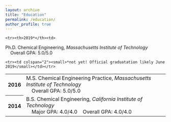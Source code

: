 ```yaml
---
layout: archive
title: "Education"
permalink: /education/
author_profile: true
---
```


<table>
  
    <tr><th>2019*</th><td>
Ph.D. Chemical Engineering, <em>Massachusetts Institute of Technology</em><br>
&nbsp;&nbsp;&nbsp;&nbsp;Overall GPA: 5.0/5.0
</td></tr>

  <tr><th>2016</th><td>
M.S. Chemical Engineering Practice, <em>Massachusetts Institute of Technology</em><br>
&nbsp;&nbsp;&nbsp;&nbsp;Overall GPA: 5.0/5.0
</td></tr>

  <tr><th>2014</th><td>
B.S. Chemical Engineering, <em>California Institute of Technology</em><br>
&nbsp;&nbsp;&nbsp;&nbsp;Major GPA: 4.0/4.0&nbsp;&nbsp;&nbsp;&nbsp;Overall GPA: 4.0/4.0
</td></tr>


	<tr><td colspan="2"><small>*not yet! Official graduatation likely June 2019</small></td></tr>
</table>


